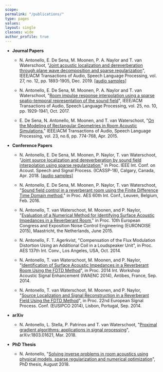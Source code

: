 ```yaml
---
scope:
permalink: "/publications/"
type: pages
values:
layout: single
classes: wide
author_profile: true
---
```


* **Journal Papers**

  * N. Antonello, E. De Sena, M. Moonen, P. A. Naylor and T. van Waterschoot,
    "[Joint acoustic localization and dereverberation through plane wave decomposition and sparse regularization](ftp://ftp.esat.kuleuven.be/SISTA/nantonel/18-83.pdf)", IEEE/ACM Transactions of Audio, Speech Language Processing, vol. 27, no. 12, pp. 1893-1905, Dec. 2019. [[audio samples]](/adelfi/)


  * N. Antonello, E. De Sena, M. Moonen, P. A. Naylor and T. van Waterschoot,
    "[Room impulse response interpolation using a sparse spatio-temporal representation of the sound field](ftp://ftp.esat.kuleuven.be/SISTA/nantonel/17-26.pdf)", IEEE/ACM Transactions of Audio, Speech Language Processing, vol. 25, no. 10, pp. 1929-1941, Oct. 2017.

  * E. De Sena, N. Antonello, M. Moonen, and T. van Waterschoot,
      "[On the Modeling of Rectangular Geometries in Room Acoustic Simulations](ftp://ftp.esat.kuleuven.be/pub/SISTA/enzo/reports/14-121a.pdf)," IEEE/ACM Transactions of Audio, Speech Language Processing, vol. 23, no.6, pp. 774-768, Apr. 2015.


* **Conference Papers**
    * N. Antonello, E. De Sena, M. Moonen, P. Naylor, T. van Waterschoot, 
    "[Joint source localization and dereverberation by sound field interpolation using sparse regularization](ftp://ftp.esat.kuleuven.be/SISTA/nantonel/17-163.pdf)," in Proc. IEEE Int. Conf. on Acoust. Speech and Signal Process. (ICASSP-18), Calgary, Canada, Apr. 2018. [[audio samples]](/jsld/)
    
    * N. Antonello, E. De Sena, M. Moonen, P. Naylor, T. van Waterschoot,
    "[Sound field control in a reverberant room using the Finite Difference Time Domain method](ftp://ftp.esat.kuleuven.be/pub/SISTA/nantonel/15-124.pdf),"
    in Proc. AES 60th Int. Conf., Leuven, Belgium, Feb. 2016.

    * N. Antonello, T. van Waterschoot, M. Moonen, and P. Naylor,
    "[Evaluation of a Numerical Method for Identifying Surface Acoustic Impedances in a Reverberant Room](ftp://ftp.esat.kuleuven.be/pub/SISTA/nantonel/15-30.pdf),"
    in Proc. 10th European Congress and Exposition Noise Control Engineering (EURONOISE 2015), Maastricht, the Netherlands, June 2015.

    * N. Antonello, F. T. Agerkvist, "Compensation of the Flux Modulation Distortion Using an Additional Coil in a Loudspeaker Unit", in Proc. AES 137th Int. Conv., Los Angeles, USA, Oct. 2014.

    * N. Antonello, T. van Waterschoot, M. Moonen, and P. Naylor,
    "[Identification of Surface Acoustic Impedances in a Reverberant Room Using the FDTD Method](ftp://ftp.esat.kuleuven.be/pub/SISTA/nantonel/14-84.pdf)",
    in Proc. 2014 Int. Workshop Acoustic Signal Enhancement (IWAENC 2014), Antibes, France, Sep. 2014.

    * N. Antonello, T. van Waterschoot, M. Moonen, and P. Naylor,
    "[Source Localization and Signal Reconstruction in a Reverberant Field Using the FDTD Method](ftp://ftp.esat.kuleuven.be/pub/SISTA/nantonel/14-38.pdf)",
    in Proc. 22nd European Signal Process. Conf. (EUSIPCO 2014), Lisbon, Portugal, Sep. 2014.

* **arXiv**

  * N. Antonello, L. Stella, P. Patrinos and T. van Waterschoot,
    "[Proximal gradient algorithms: applications in signal processing](https://arxiv.org/abs/1803.01621)", arXiv:1803.01621, Mar. 2018.


* **PhD Thesis**
  * N. Antonello,
    "[Solving inverse problems in room acoustics using physical models, sparse regularization and numerical optimization](ftp://ftp.esat.kuleuven.be/SISTA/nantonel/18-96.pdf)", PhD thesis, August 2018.
